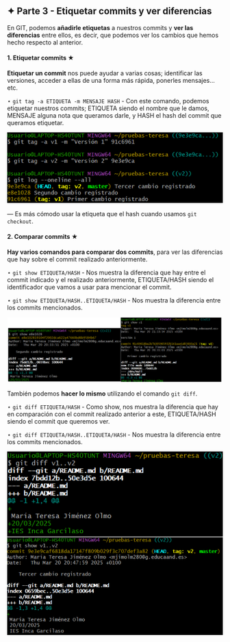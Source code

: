 ## ✦ Parte 3 - Etiquetar commits y ver diferencias
En GIT, podemos **añadirle etiquetas** a nuestros commits y **ver las diferencias** entre ellos, es decir, que podemos ver los cambios que hemos hecho respecto al anterior.

#### 1. Etiquetar commits ★
**Etiquetar un commit** nos puede ayudar a varias cosas; identificar las versiones, acceder a ellas de una forma más rápida, ponerles mensajes... etc.

⋆ ```git tag -a ETIQUETA -m MENSAJE HASH``` - Con este comando, podemos etiquetar nuestros commits; ETIQUETA siendo el nombre que le damos, MENSAJE alguna nota que queramos darle, y HASH el hash del commit que queramos etiquetar. 

![imagen1](https://github.com/divinegarden/pruebas-teresa/blob/master/apuntes/imagenesProyecto/p3/1.png)

― Es más cómodo usar la etiqueta que el hash cuando usamos `git checkout`.

#### 2. Comparar commits ★
**Hay varios comandos para comparar dos commits**, para ver las diferencias que hay sobre el commit realizado anteriormente.

⋆ ```git show ETIQUETA/HASH``` - Nos muestra la diferencia que hay entre el commit indicado y el realizado anteriormente, ETIQUETA/HASH siendo el identificador que vamos a usar para mencionar el commit.

⋆ ```git show ETIQUETA/HASH..ETIQUETA/HASH``` - Nos muestra la diferencia entre los commits mencionados.

![imagen2](https://github.com/divinegarden/pruebas-teresa/blob/master/apuntes/imagenesProyecto/p3/2.png)

También podemos **hacer lo mismo** utilizando el comando `git diff`.

⋆ ```git diff ETIQUETA/HASH``` - Como show, nos muestra la diferencia que hay en comparación con el commit realizado anterior a este, ETIQUETA/HASH siendo el commit que queremos ver.

⋆ ```git diff ETIQUETA/HASH..ETIQUETA/HASH``` - Nos muestra la diferencia entre los commits mencionados.

![imagen3](https://github.com/divinegarden/pruebas-teresa/blob/master/apuntes/imagenesProyecto/p3/3.png)
